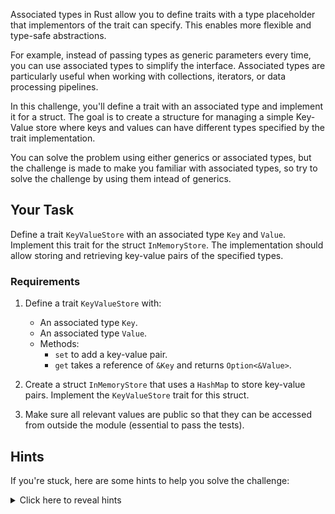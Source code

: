 Associated types in Rust allow you to define traits with a type placeholder that implementors of the trait can specify. This enables more flexible and type-safe abstractions.

For example, instead of passing types as generic parameters every time, you can use associated types to simplify the interface. Associated types are particularly useful when working with collections, iterators, or data processing pipelines.

In this challenge, you'll define a trait with an associated type and implement it for a struct. The goal is to create a structure for managing a simple Key-Value store where keys and values can have different types specified by the trait implementation.

You can solve the problem using either generics or associated types, but the challenge is made to make you familiar with associated types, so try to solve the challenge by using them intead of generics.

## Your Task

Define a trait `KeyValueStore` with an associated type `Key` and `Value`. Implement this trait for the struct `InMemoryStore`. The implementation should allow storing and retrieving key-value pairs of the specified types.

### Requirements

1. Define a trait `KeyValueStore` with:

   - An associated type `Key`.
   - An associated type `Value`.
   - Methods:
     - `set` to add a key-value pair.
     - `get` takes a reference of `&Key` and returns `Option<&Value>`.

2. Create a struct `InMemoryStore` that uses a `HashMap` to store key-value pairs. Implement the `KeyValueStore` trait for this struct.
3. Make sure all relevant values are public so that they can be accessed from outside the module (essential to pass the tests).

## Hints

If you're stuck, here are some hints to help you solve the challenge:

<details>
    <summary>Click here to reveal hints</summary>

- Define associated types in the `KeyValueStore` trait like this:

  ```rust
  pub trait KeyValueStore {
      type Key;
      type Value;

      fn set(&mut self, key: Self::Key, value: Self::Value);
      fn get(&self, key: &Self::Key) -> Option<&Self::Value>;
  }
  ```

</details>
